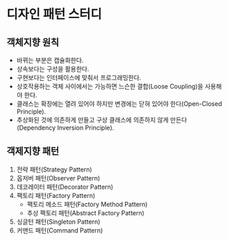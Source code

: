# 디자인 패턴 스터디


## 객체지향 원칙
- 바뀌는 부분은 캡슐화한다.
- 상속보다는 구성을 활용한다.
- 구현보다는 인터페이스에 맞춰서 프로그래밍한다.
- 상호작용하는 객체 사이에서는 가능하면 느슨한 결합(Loose Coupling)을 사용해야 한다.
- 클래스는 확장에는 열려 있어야 하지만 변경에는 닫혀 있어야 한다(Open-Closed Principle).
- 추상화된 것에 의존하게 만들고 구상 클래스에 의존하지 않게 만든다(Dependency Inversion Principle).


## 객제지향 패턴
1. 전략 패턴(Strategy Pattern)
2. 옵저버 패턴(Observer Pattern)
3. 데코레이터 패턴(Decorator Pattern)
4. 팩토리 패턴(Factory Pattern)
   - 팩토리 메소드 패턴(Factory Method Pattern)
   - 추상 팩토리 패턴(Abstract Factory Pattern)
5. 싱글턴 패턴(Singleton Pattern)
6. 커맨드 패턴(Command Pattern)